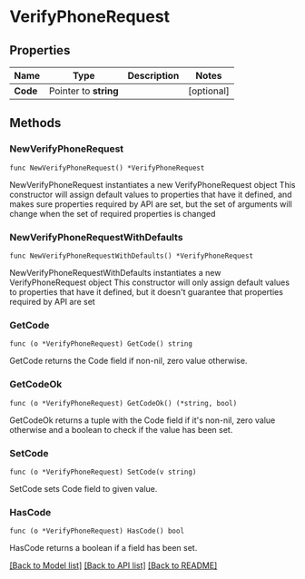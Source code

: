 # VerifyPhoneRequest

## Properties

Name | Type | Description | Notes
------------ | ------------- | ------------- | -------------
**Code** | Pointer to **string** |  | [optional] 

## Methods

### NewVerifyPhoneRequest

`func NewVerifyPhoneRequest() *VerifyPhoneRequest`

NewVerifyPhoneRequest instantiates a new VerifyPhoneRequest object
This constructor will assign default values to properties that have it defined,
and makes sure properties required by API are set, but the set of arguments
will change when the set of required properties is changed

### NewVerifyPhoneRequestWithDefaults

`func NewVerifyPhoneRequestWithDefaults() *VerifyPhoneRequest`

NewVerifyPhoneRequestWithDefaults instantiates a new VerifyPhoneRequest object
This constructor will only assign default values to properties that have it defined,
but it doesn't guarantee that properties required by API are set

### GetCode

`func (o *VerifyPhoneRequest) GetCode() string`

GetCode returns the Code field if non-nil, zero value otherwise.

### GetCodeOk

`func (o *VerifyPhoneRequest) GetCodeOk() (*string, bool)`

GetCodeOk returns a tuple with the Code field if it's non-nil, zero value otherwise
and a boolean to check if the value has been set.

### SetCode

`func (o *VerifyPhoneRequest) SetCode(v string)`

SetCode sets Code field to given value.

### HasCode

`func (o *VerifyPhoneRequest) HasCode() bool`

HasCode returns a boolean if a field has been set.


[[Back to Model list]](../README.md#documentation-for-models) [[Back to API list]](../README.md#documentation-for-api-endpoints) [[Back to README]](../README.md)


